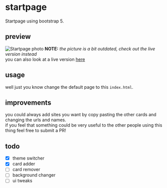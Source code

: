 # startpage
Startpage using bootstrap 5.
## preview
![Startpage photo](http://i.imgur.com/5l244Xj.png)
**NOTE:** *the picture is a bit outdated, check out the live version instead*<br>
you can also look at a live version [here](https://mickethespike.github.io/startpage/)
## usage
well just you know change the default page to this `index.html`.
## improvements
you could always add sites you want by copy pasting the other cards and changing the urls and names.<br>
if you feel that something could be very useful to the other people using this thing feel free to submit a PR!

## todo
- [x] theme switcher
- [x] card adder
- [ ] card remover
- [ ] background changer
- [ ] ui tweaks
